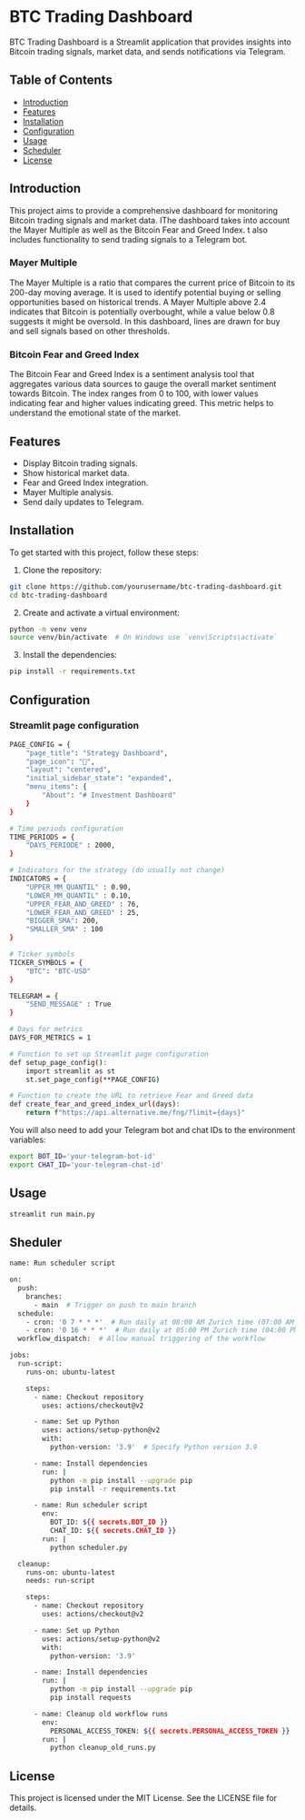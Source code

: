 # BTC Trading Dashboard

BTC Trading Dashboard is a Streamlit application that provides insights into Bitcoin trading signals, market data, and sends notifications via Telegram.

## Table of Contents

- [Introduction](#introduction)
- [Features](#features)
- [Installation](#installation)
- [Configuration](#configuration)
- [Usage](#usage)
- [Scheduler](#scheduler)
- [License](#license)

## Introduction

This project aims to provide a comprehensive dashboard for monitoring Bitcoin trading signals and market data. IThe dashboard takes into account the Mayer Multiple as well as the Bitcoin Fear and Greed Index. t also includes functionality to send trading signals to a Telegram bot.

### Mayer Multiple

The Mayer Multiple is a ratio that compares the current price of Bitcoin to its 200-day moving average. It is used to identify potential buying or selling opportunities based on historical trends. A Mayer Multiple above 2.4 indicates that Bitcoin is potentially overbought, while a value below 0.8 suggests it might be oversold. In this dashboard, lines are drawn for buy and sell signals based on other thresholds.

### Bitcoin Fear and Greed Index

The Bitcoin Fear and Greed Index is a sentiment analysis tool that aggregates various data sources to gauge the overall market sentiment towards Bitcoin. The index ranges from 0 to 100, with lower values indicating fear and higher values indicating greed. This metric helps to understand the emotional state of the market.

## Features

- Display Bitcoin trading signals.
- Show historical market data.
- Fear and Greed Index integration.
- Mayer Multiple analysis.
- Send daily updates to Telegram.

## Installation

To get started with this project, follow these steps:

1. Clone the repository:
```sh
git clone https://github.com/yourusername/btc-trading-dashboard.git
cd btc-trading-dashboard
```

2. Create and activate a virtual environment:
```sh
python -m venv venv
source venv/bin/activate  # On Windows use `venv\Scripts\activate`
```

3. Install the dependencies:
```sh
pip install -r requirements.txt
```

## Configuration
### Streamlit page configuration
```sh
PAGE_CONFIG = {
    "page_title": "Strategy Dashboard",
    "page_icon": "🧊",
    "layout": "centered",
    "initial_sidebar_state": "expanded",
    "menu_items": {
        "About": "# Investment Dashboard"
    }
}

# Time periods configuration
TIME_PERIODS = {
    "DAYS_PERIODE" : 2000,
}

# Indicators for the strategy (do usually not change)
INDICATORS = {
    "UPPER_MM_QUANTIL" : 0.90,
    "LOWER_MM_QUANTIL" : 0.10,
    "UPPER_FEAR_AND_GREED" : 76,
    "LOWER_FEAR_AND_GREED" : 25,  
    "BIGGER_SMA": 200,
    "SMALLER_SMA" : 100
}

# Ticker symbols
TICKER_SYMBOLS = {
    "BTC": "BTC-USD"
}

TELEGRAM = {
    "SEND_MESSAGE" : True
}

# Days for metrics
DAYS_FOR_METRICS = 1

# Function to set up Streamlit page configuration
def setup_page_config():
    import streamlit as st
    st.set_page_config(**PAGE_CONFIG)

# Function to create the URL to retrieve Fear and Greed data
def create_fear_and_greed_index_url(days):
    return f"https://api.alternative.me/fng/?limit={days}"
```

You will also need to add your Telegram bot and chat IDs to the environment variables:
```sh
export BOT_ID='your-telegram-bot-id'
export CHAT_ID='your-telegram-chat-id'
```


## Usage
```sh
streamlit run main.py
```

## Sheduler
```sh
name: Run scheduler script

on:
  push:
    branches:
      - main  # Trigger on push to main branch
  schedule:
    - cron: '0 7 * * *'  # Run daily at 08:00 AM Zurich time (07:00 AM UTC)
    - cron: '0 16 * * *'  # Run daily at 05:00 PM Zurich time (04:00 PM UTC)
  workflow_dispatch:  # Allow manual triggering of the workflow

jobs:
  run-script:
    runs-on: ubuntu-latest

    steps:
      - name: Checkout repository
        uses: actions/checkout@v2

      - name: Set up Python
        uses: actions/setup-python@v2
        with:
          python-version: '3.9'  # Specify Python version 3.9

      - name: Install dependencies
        run: |
          python -m pip install --upgrade pip
          pip install -r requirements.txt

      - name: Run scheduler script
        env:
          BOT_ID: ${{ secrets.BOT_ID }}
          CHAT_ID: ${{ secrets.CHAT_ID }}
        run: |
          python scheduler.py

  cleanup:
    runs-on: ubuntu-latest
    needs: run-script

    steps:
      - name: Checkout repository
        uses: actions/checkout@v2

      - name: Set up Python
        uses: actions/setup-python@v2
        with:
          python-version: '3.9'

      - name: Install dependencies
        run: |
          python -m pip install --upgrade pip
          pip install requests

      - name: Cleanup old workflow runs
        env:
          PERSONAL_ACCESS_TOKEN: ${{ secrets.PERSONAL_ACCESS_TOKEN }}  # Use the new secret name
        run: |
          python cleanup_old_runs.py
```
## License
This project is licensed under the MIT License. See the LICENSE file for details.
